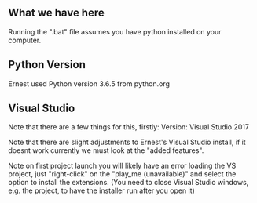 ## What we have here

Running the ".bat" file assumes you have python installed on your computer.

## Python Version

Ernest used Python version 3.6.5 from python.org

## Visual Studio

Note that there are a few things for this, firstly:
Version: Visual Studio 2017

Note that there are slight adjustments to Ernest's Visual Studio install, if it doesnt work currently we must look at the "added features".

Note on first project launch you will likely have an error loading the VS project, just "right-click" on the "play_me (unavailable)" and select the option to install the extensions. (You need to close Visual Studio windows, e.g. the project, to have the installer run after you open it)